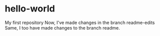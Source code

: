 # hello-world
My first repository
Now, I've made changes in the branch readme-edits
Same, I too have made changes to the branch readme.

